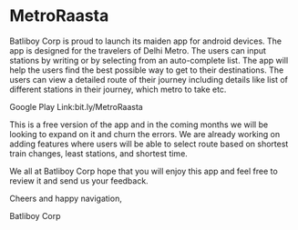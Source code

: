 MetroRaasta
===========

Batliboy Corp is proud to launch its maiden app for android devices. The app is designed for the travelers of Delhi Metro. The users can input stations by writing or by selecting from an auto-complete list. The app will help the users find the best possible way to get to their destinations. The users can view a detailed route of their journey including details like list of different stations in their journey, which metro to take etc. 

Google Play Link:bit.ly/MetroRaasta

This is a free version of the app and in the coming months we will be looking to expand on it and churn the errors. We are already working on adding features where users will be able to select route based on shortest train changes, least stations, and shortest time.

We all at Batliboy Corp hope that you will enjoy this app and feel free to review it and send us your feedback.

Cheers and happy navigation,

Batliboy Corp
